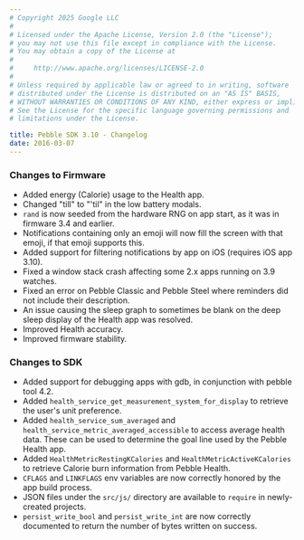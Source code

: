 ```yaml
---
# Copyright 2025 Google LLC
#
# Licensed under the Apache License, Version 2.0 (the "License");
# you may not use this file except in compliance with the License.
# You may obtain a copy of the License at
#
#     http://www.apache.org/licenses/LICENSE-2.0
#
# Unless required by applicable law or agreed to in writing, software
# distributed under the License is distributed on an "AS IS" BASIS,
# WITHOUT WARRANTIES OR CONDITIONS OF ANY KIND, either express or implied.
# See the License for the specific language governing permissions and
# limitations under the License.

title: Pebble SDK 3.10 - Changelog
date: 2016-03-07
---
```


### Changes to Firmware

* Added energy (Calorie) usage to the Health app.
* Changed "till" to "'til" in the low battery modals.
* ``rand`` is now seeded from the hardware RNG on app start, as it was in firmware 3.4 and
  earlier.
* Notifications containing only an emoji will now fill the screen with that emoji, if that
  emoji supports this.
* Added support for filtering notifications by app on iOS (requires iOS app 3.10).
* Fixed a window stack crash affecting some 2.x apps running on 3.9 watches.
* Fixed an error on Pebble Classic and Pebble Steel where reminders did not include their
  description.
* An issue causing the sleep graph to sometimes be blank on the deep sleep display of the
  Health app was resolved.
* Improved Health accuracy.
* Improved firmware stability.

### Changes to SDK

* Added support for debugging apps with gdb, in conjunction with pebble tool 4.2.
* Added ``health_service_get_measurement_system_for_display`` to retrieve the user's unit preference.
* Added ``health_service_sum_averaged`` and ``health_service_metric_averaged_accessible`` to access
  average health data. These can be used to determine the goal line used by the Pebble Health app.
* Added ``HealthMetricRestingKCalories`` and ``HealthMetricActiveKCalories`` to retrieve Calorie burn
  information from Pebble Health.
* `CFLAGS` and `LINKFLAGS` env variables are now correctly honored by the app build process.
* JSON files under the `src/js/` directory are available to `require` in newly-created projects.
* ``persist_write_bool`` and ``persist_write_int`` are now correctly documented to return the
  number of bytes written on success.
